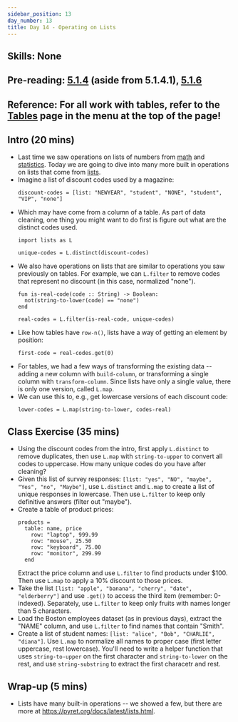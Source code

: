 ```yaml
---
sidebar_position: 13
day_number: 13
title: Day 14 - Operating on Lists
---
```


## Skills: None

## Pre-reading: [5.1.4]({{DCIC_DOMAIN}}/tables-to-lists.html#(part._.Operating_on_.Lists)) (aside from 5.1.4.1), [5.1.6]({{DCIC_DOMAIN}}/tables-to-lists.html#%28part._.Combining_.Lists_and_.Tables%29)

## Reference: For all work with tables, refer to the [Tables](/tables) page in the menu at the top of the page!

## Intro (20 mins)
- Last time we saw operations on lists of numbers from [math](https://pyret.org/docs/latest/math.html) and [statistics](https://pyret.org/docs/latest/statistics.html). Today we are going to dive into many more built in operations on lists that come from [lists](https://pyret.org/docs/latest/lists.html).
- Imagine a list of discount codes used by a magazine:
  ```pyret
  discount-codes = [list: "NEWYEAR", "student", "NONE", "student", "VIP", "none"]
  ```
- Which may have come from a column of a table. As part of data cleaning, one
  thing you might want to do first is figure out what are the distinct codes
  used.
  ```pyret
  import lists as L

  unique-codes = L.distinct(discount-codes)
  ```
- We also have operations on lists that are similar to operations you saw
  previously on tables. For example, we can `L.filter` to remove codes that
  represent no discount (in this case, normalized "none").
  ```pyret
  fun is-real-code(code :: String) -> Boolean:
    not(string-to-lower(code) == "none")
  end

  real-codes = L.filter(is-real-code, unique-codes)
  ```
- Like how tables have `row-n()`, lists have a way of getting an element by position:
    ```pyret
    first-code = real-codes.get(0)
    ```
- For tables, we had a few ways of transforming the existing data -- adding a
  new column with `build-column`, or transforming a single column with
  `transform-column`. Since lists have only a single value, there is only one
  version, called `L.map`.
- We can use this to, e.g., get lowercase versions of each discount code:
  ```pyret
  lower-codes = L.map(string-to-lower, codes-real)
  ```

## Class Exercise (35 mins)
- Using the discount codes from the intro, first apply `L.distinct` to remove
  duplicates, then use `L.map` with `string-to-upper` to convert all codes to
  uppercase. How many unique codes do you have after cleaning?
- Given this list of survey responses: `[list: "yes", "NO", "maybe", "Yes", "no", "Maybe"]`, use `L.distinct` and `L.map` to create a list of unique
  responses in lowercase. Then use `L.filter` to keep only definitive answers
  (filter out "maybe").
- Create a table of product prices:
  ```pyret
  products =
    table: name, price
      row: "laptop", 999.99
      row: "mouse", 25.50
      row: "keyboard", 75.00
      row: "monitor", 299.99
    end
  ```
  Extract the price column and use `L.filter` to find products under $100.
  Then use `L.map` to apply a 10% discount to those prices.
- Take the list `[list: "apple", "banana", "cherry", "date", "elderberry"]`
  and use `.get()` to access the third item (remember: 0-indexed). Separately, use
  `L.filter` to keep only fruits with names longer than 5 characters.
- Load the Boston employees dataset (as in previous days), extract the "NAME"
  column, and use `L.filter` to find names that contain "Smith".
- Create a list of student names: `[list: "alice", "Bob", "CHARLIE", "diana"]`.
  Use `L.map` to normalize all names to proper case (first letter uppercase,
  rest lowercase). You'll need to write a helper function that uses
  `string-to-upper` on the first character and `string-to-lower` on the rest, and use `string-substring` to extract the first characetr and rest.

## Wrap-up (5 mins)
- Lists have many built-in operations -- we showed a few, but there are more at https://pyret.org/docs/latest/lists.html.
